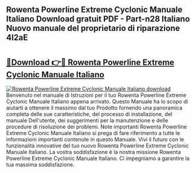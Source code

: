 ## Rowenta Powerline Extreme Cyclonic Manuale Italiano Download gratuit PDF - Part-n28 Italiano Nuovo manuale del proprietario di riparazione 4I2aE

# <h2><a href="http://dfdklyh.blite.top/?on=Rowenta+Powerline+Extreme+Cyclonic+Manuale+Italiano">🔗Download 👉🔴 Rowenta Powerline Extreme Cyclonic Manuale Italiano</a></h2>

[![Rowenta Powerline Extreme Cyclonic Manuale Italiano download](https://i.imgur.com/lujVjoI.png)](http://dfdklyh.blite.top/?on=Rowenta+Powerline+Extreme+Cyclonic+Manuale+Italiano)
Benvenuto nel manuale di Istruzioni per il tuo Rowenta Powerline Extreme Cyclonic Manuale Italiano appena arrivato. Questo Manuale ha lo scopo di aiutarti a ottenere il massimo dal tuo Prodotto fornendo una panoramica completa delle sue caratteristiche, del processo di installazione, del manuale Dell'utente, dei suggerimenti per la manutenzione e delle procedure di risoluzione dei problemi. Note importanti Rowenta Powerline Extreme Cyclonic Manuale Italiano si prega di fare riferimento a tutte le informazioni importanti contenute in questo Manuale. Vivi il futuro con le funzionalità innovative del tuo nuovo Rowenta Powerline Extreme Cyclonic Manuale Italiano. La vostra soddisfazione è la nostra missione Rowenta Powerline Extreme Cyclonic Manuale Italiano. Ci impegniamo a garantire la tua massima soddisfazione.
